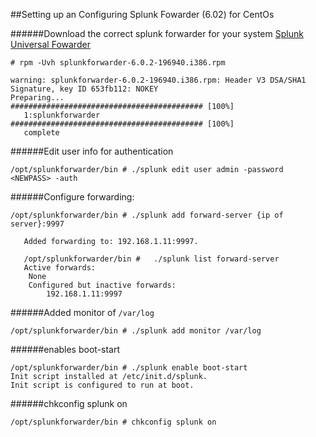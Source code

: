 ##Setting up an Configuring Splunk Fowarder (6.02) for CentOs 


######Download the correct splunk forwarder for your system
[Splunk Universal Fowarder](https://www.splunk.com/download/universalforwarder)

```
# rpm -Uvh splunkforwarder-6.0.2-196940.i386.rpm

warning: splunkforwarder-6.0.2-196940.i386.rpm: Header V3 DSA/SHA1 Signature, key ID 653fb112: NOKEY
Preparing...                ########################################### [100%]
   1:splunkforwarder        ########################################### [100%]
   complete
```

######Edit user info for authentication
```
/opt/splunkforwarder/bin # ./splunk edit user admin -password <NEWPASS> -auth
```

######Configure forwarding:
```
/opt/splunkforwarder/bin # ./splunk add forward-server {ip of server}:9997

   Added forwarding to: 192.168.1.11:9997.

   /opt/splunkforwarder/bin #   ./splunk list forward-server
   Active forwards:
    None
    Configured but inactive forwards:
        192.168.1.11:9997
```


######Added monitor of ```/var/log```

```
/opt/splunkforwarder/bin # ./splunk add monitor /var/log
```

######enables boot-start

```
/opt/splunkforwarder/bin # ./splunk enable boot-start
Init script installed at /etc/init.d/splunk.
Init script is configured to run at boot.
```

######chkconfig splunk on

```
/opt/splunkforwarder/bin # chkconfig splunk on
```
